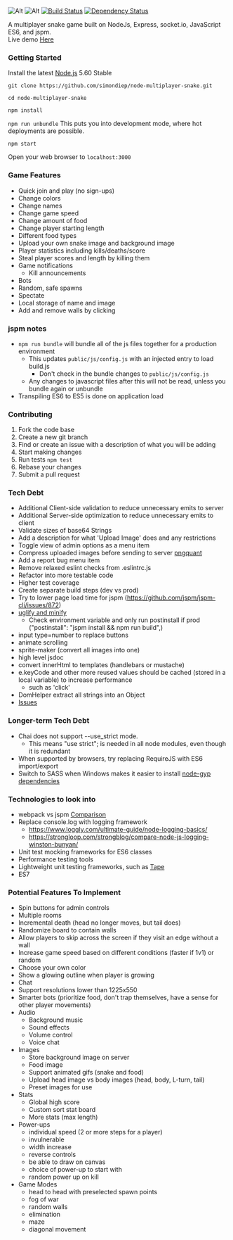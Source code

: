 ![Alt](https://simondiep.github.io/img/node-multiplayer-snake.gif)
![Alt](https://simondiep.github.io/img/snake.gif)
[![Build Status](https://travis-ci.org/simondiep/node-multiplayer-snake.svg?branch=master)](https://travis-ci.org/simondiep/node-multiplayer-snake)
[![Dependency Status](https://david-dm.org/simondiep/node-multiplayer-snake/status.svg?style=flat)](https://david-dm.org/simondiep/node-multiplayer-snake)  

A multiplayer snake game built on NodeJs, Express, socket.io, JavaScript ES6, and jspm.  
Live demo [Here](https://node-multiplayer-snake.herokuapp.com/)

### Getting Started

Install the latest [Node.js](http://nodejs.org) 5.60 Stable

`git clone https://github.com/simondiep/node-multiplayer-snake.git`

`cd node-multiplayer-snake`

`npm install`

`npm run unbundle` This puts you into development mode, where hot deployments are possible.

`npm start`

Open your web browser to `localhost:3000`


### Game Features
 - Quick join and play (no sign-ups)
 - Change colors
 - Change names
 - Change game speed
 - Change amount of food
 - Change player starting length
 - Different food types
 - Upload your own snake image and background image
 - Player statistics including kills/deaths/score
 - Steal player scores and length by killing them
 - Game notifications
    - Kill announcements
 - Bots
 - Random, safe spawns
 - Spectate
 - Local storage of name and image
 - Add and remove walls by clicking

### jspm notes
 - `npm run bundle` will bundle all of the js files together for a production environment
   - This updates `public/js/config.js` with an injected entry to load build.js
     - Don't check in the bundle changes to `public/js/config.js`
   - Any changes to javascript files after this will not be read, unless you bundle again or unbundle
 - Transpiling ES6 to ES5 is done on application load
 
### Contributing

1. Fork the code base
2. Create a new git branch
3. Find or create an issue with a description of what you will be adding
4. Start making changes
5. Run tests `npm test`
6. Rebase your changes
7. Submit a pull request

### Tech Debt
 - Additional Client-side validation to reduce unnecessary emits to server
 - Additional Server-side optimization to reduce unnecessary emits to client
 - Validate sizes of base64 Strings
 - Add a description for what 'Upload Image' does and any restrictions
 - Toggle view of admin options as a menu item
 - Compress uploaded images before sending to server [pngquant](https://pngquant.org/)
 - Add a report bug menu item
 - Remove relaxed eslint checks from .eslintrc.js
 - Refactor into more testable code
 - Higher test coverage
 - Create separate build steps (dev vs prod)
 - Try to lower page load time for jspm (https://github.com/jspm/jspm-cli/issues/872)
 - [uglify and minify](https://www.npmjs.com/package/uglify-js2)
   - Check environment variable and only run postinstall if prod ("postinstall": "jspm install && npm run build",)
 - input type=number to replace buttons
 - animate scrolling 
 - sprite-maker (convert all images into one)
 - high level jsdoc
 - convert innerHtml to templates (handlebars or mustache)
 - e.keyCode and other more reused values should be cached (stored in a local variable) to increase performance
   - such as 'click'
 - DomHelper extract all strings into an Object
 - [Issues](https://github.com/simondiep/node-multiplayer-snake/issues)

### Longer-term Tech Debt
 - Chai does not support --use_strict mode.
    - This means "use strict"; is needed in all node modules, even though it is redundant
 - When supported by browsers, try replacing RequireJS with ES6 import/export
 - Switch to SASS when Windows makes it easier to install [node-gyp dependencies](https://github.com/nodejs/node-gyp/issues/629)

### Technologies to look into
 - webpack vs jspm [Comparison](https://webpack.github.io/docs/comparison.html)
 - Replace console.log with logging framework
    - https://www.loggly.com/ultimate-guide/node-logging-basics/
    - https://strongloop.com/strongblog/compare-node-js-logging-winston-bunyan/
 - Unit test mocking frameworks for ES6 classes
 - Performance testing tools
 - Lightweight unit testing frameworks, such as [Tape](https://github.com/substack/tape)
 - ES7
 
### Potential Features To Implement
 - Spin buttons for admin controls
 - Multiple rooms
 - Incremental death (head no longer moves, but tail does)
 - Randomize board to contain walls
 - Allow players to skip across the screen if they visit an edge without a wall
 - Increase game speed based on different conditions (faster if 1v1) or random
 - Choose your own color
 - Show a glowing outline when player is growing
 - Chat
 - Support resolutions lower than 1225x550
 - Smarter bots (prioritize food, don't trap themselves, have a sense for other player movements)
 - Audio
    - Background music
    - Sound effects
    - Volume control
    - Voice chat
 - Images
    - Store background image on server
    - Food image
    - Support animated gifs (snake and food)
    - Upload head image vs body images (head, body, L-turn, tail)
    - Preset images for use
 - Stats
    - Global high score
    - Custom sort stat board
    - More stats (max length)
 - Power-ups
    - individual speed (2 or more steps for a player)
    - invulnerable
    - width increase
    - reverse controls
    - be able to draw on canvas
    - choice of power-up to start with
    - random power up on kill
 - Game Modes
    - head to head with preselected spawn points
    - fog of war
    - random walls
    - elimination
    - maze
    - diagonal movement
